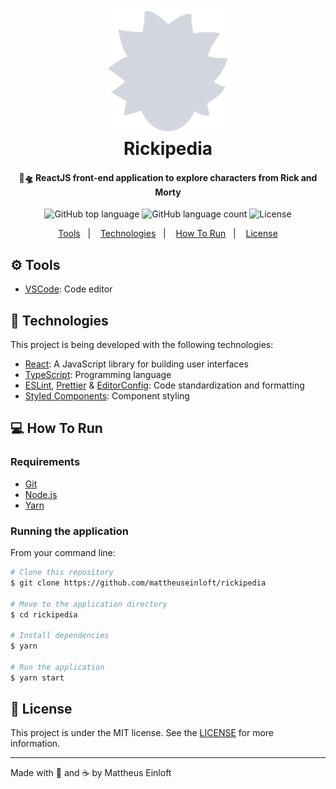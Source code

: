 <h1 align="center">
  <img alt="Rickipedia"
    src=".github/logo.svg"
    width="200px"
  />
  <br>
  Rickipedia
</h1>

<h4 align="center">
  🥒🛸 ReactJS front-end application to explore characters from Rick and Morty
</h4>

<p align="center">
  <img alt="GitHub top language" src="https://img.shields.io/github/languages/top/mattheuseinloft/rickipedia?color=%2349E61D">

  <img alt="GitHub language count" src="https://img.shields.io/github/languages/count/mattheuseinloft/rickipedia?color=%2349E61D">

  <img alt="License" src="https://img.shields.io/github/license/mattheuseinloft/rickipedia?color=%2349E61D">
</p>

<p align="center">
  <a href="#gear-tools">Tools</a>&nbsp;&nbsp;&nbsp;|&nbsp;&nbsp;&nbsp;
  <a href="#rocket-technologies">Technologies</a>&nbsp;&nbsp;&nbsp;|&nbsp;&nbsp;&nbsp;
  <a href="#computer-how-to-run">How To Run</a>&nbsp;&nbsp;&nbsp;|&nbsp;&nbsp;&nbsp;
  <a href="#memo-license">License</a>
</p>

## :gear: Tools

- [VSCode](https://code.visualstudio.com/): Code editor

## :rocket: Technologies

This project is being developed with the following technologies:

- [React](https://reactjs.org/): A JavaScript library for building user interfaces
- [TypeScript](https://www.typescriptlang.org/): Programming language
- [ESLint](https://eslint.org/), [Prettier](https://prettier.io/) & [EditorConfig](https://editorconfig.org/): Code standardization and formatting
- [Styled Components](https://styled-components.com/): Component styling
<!-- - [react-icons](https://react-icons.github.io/react-icons/)
- [polished](https://polished.js.org/): A lightweight toolset for writing styles in JavaScript
- [Unform](https://github.com/Rocketseat/unform)
- [yup](https://github.com/jquense/yup): Input validation
- [axios](https://www.npmjs.com/package/axios)
- [react-spring](https://www.react-spring.io/): Simple Animations in React
- [React Router DOM](https://www.npmjs.com/package/react-router-dom): Declarative Routing for React.js -->

## :computer: How To Run

### Requirements
- [Git](https://git-scm.com/)
- [Node.js](https://nodejs.org/)
- [Yarn](https://yarnpkg.com/)

### Running the application
From your command line:
```bash
# Clone this repository
$ git clone https://github.com/mattheuseinloft/rickipedia

# Move to the application directory
$ cd rickipedia

# Install dependencies
$ yarn

# Run the application
$ yarn start
```

## :memo: License
This project is under the MIT license. See the [LICENSE](https://github.com/mattheuseinloft/rickipedia/blob/master/LICENSE) for more information.

---

Made with 💙 and ☕ by Mattheus Einloft
